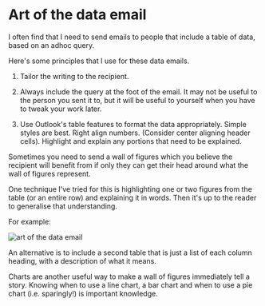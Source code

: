 # Art of the data email

I often find that I need to send emails to people that include a table of data, based on an adhoc query.

Here's some principles that I use for these data emails.

1. Tailor the writing to the recipient.

2. Always include the query at the foot of the email. It may not be useful to the person you sent it to, but it will be useful to yourself when you have to tweak your work later.

3. Use Outlook's table features to format the data appropriately. Simple styles are best. Right align numbers. (Consider center aligning header cells). Highlight and explain any portions that need to be explained.

Sometimes you need to send a wall of figures which you believe the recipient will benefit from if only they can get their head around what the wall of figures represent.

One technique I've tried for this is highlighting one or two figures from the table (or an entire row) and explaining it in words. Then it's up to the reader to generalise that understanding.

For example:

![art of the data email](art_of_the_data_email.png)

An alternative is to include a second table that is just a list of each column heading, with a description of what it means.

Charts are another useful way to make a wall of figures immediately tell a story. Knowing when to use a line chart, a bar chart and when to use a pie chart (i.e. sparingly!) is important knowledge.
